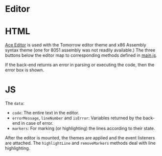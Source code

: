 # Editor

# HTML
[Ace Editor](https://ace.c9.io/) is used with the Tomorrow editor theme and x86 Assembly syntax theme (one for 8051 assembly was not readily available.) The three buttons below the editor map to corresponding methods defined in [main.js](../../src/main.js).

If the back-end returns an error in parsing or executing the code, then the error box is shown.

# JS
The `data`:
- `code`: The entire text in the editor.
- `errorMessage`, `lineNumber` and `isError`: Variables returned by the back-end in case of error.
- `markers`: For marking (or highlighting) the lines according to their state.

After the editor is mounted, the themes are applied and the event listeners are attached. The `highlightLine` and `removeMarkers` methods deal with line highlighting.
